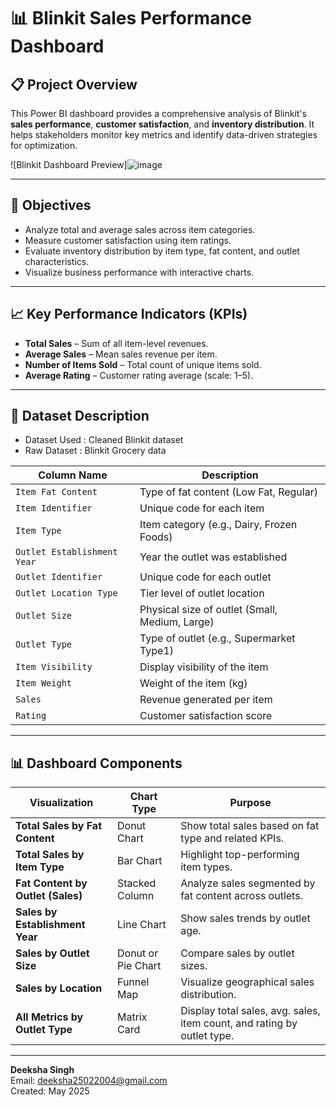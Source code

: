 
# 📊 Blinkit Sales Performance Dashboard

## 📋 Project Overview
This Power BI dashboard provides a comprehensive analysis of Blinkit's **sales performance**, **customer satisfaction**, and **inventory distribution**. It helps stakeholders monitor key metrics and identify data-driven strategies for optimization.

![Blinkit Dashboard Preview]![image](https://github.com/user-attachments/assets/bd6ff504-9619-4b66-9ef3-55133713bde3)


---

## 🎯 Objectives
- Analyze total and average sales across item categories.
- Measure customer satisfaction using item ratings.
- Evaluate inventory distribution by item type, fat content, and outlet characteristics.
- Visualize business performance with interactive charts.

---

## 📈 Key Performance Indicators (KPIs)
- **Total Sales** – Sum of all item-level revenues.
- **Average Sales** – Mean sales revenue per item.
- **Number of Items Sold** – Total count of unique items sold.
- **Average Rating** – Customer rating average (scale: 1–5).

---

## 🧾 Dataset Description
- Dataset Used : Cleaned Blinkit dataset 
- Raw Dataset : Blinkit Grocery data

| Column Name                  | Description                                      |
|-----------------------------|--------------------------------------------------|
| `Item Fat Content`          | Type of fat content (Low Fat, Regular)           |
| `Item Identifier`           | Unique code for each item                        |
| `Item Type`                 | Item category (e.g., Dairy, Frozen Foods)        |
| `Outlet Establishment Year`| Year the outlet was established                  |
| `Outlet Identifier`         | Unique code for each outlet                      |
| `Outlet Location Type`      | Tier level of outlet location                    |
| `Outlet Size`               | Physical size of outlet (Small, Medium, Large)   |
| `Outlet Type`               | Type of outlet (e.g., Supermarket Type1)         |
| `Item Visibility`           | Display visibility of the item                   |
| `Item Weight`               | Weight of the item (kg)                          |
| `Sales`                     | Revenue generated per item                       |
| `Rating`                    | Customer satisfaction score                      |



---

## 📊 Dashboard Components

| Visualization                       | Chart Type         | Purpose |
|-------------------------------------|--------------------|---------|
| **Total Sales by Fat Content**      | Donut Chart        | Show total sales based on fat type and related KPIs. |
| **Total Sales by Item Type**        | Bar Chart          | Highlight top-performing item types. |
| **Fat Content by Outlet (Sales)**   | Stacked Column     | Analyze sales segmented by fat content across outlets. |
| **Sales by Establishment Year**     | Line Chart         | Show sales trends by outlet age. |
| **Sales by Outlet Size**            | Donut or Pie Chart | Compare sales by outlet sizes. |
| **Sales by Location**               | Funnel Map         | Visualize geographical sales distribution. |
| **All Metrics by Outlet Type**      | Matrix Card        | Display total sales, avg. sales, item count, and rating by outlet type. |

---


**Deeksha Singh**  
Email: deeksha25022004@gmail.com  
Created: May 2025




